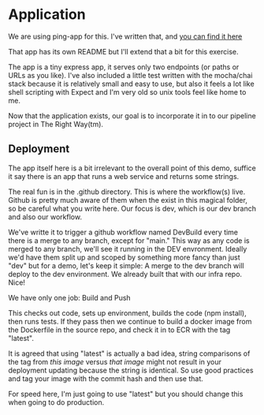 # Application

We are using ping-app for this. I've written that, and [you can find it here](https://github.com/somelinuxguy/ping-app)

That app has its own README but I'll extend that a bit for this exercise.

The app is a tiny express app, it serves only two endpoints (or paths or URLs as you like). I've also included a little test written with the mocha/chai stack because it is relatively small and easy to use, but also it feels a lot like shell scripting with Expect and I'm very old so unix tools feel like home to me.

Now that the application exists, our goal is to incorporate it in to our pipeline project in The Right Way(tm).

## Deployment

The app itself here is a bit irrelevant to the overall point of this demo, suffice it say there is an app that runs a web service and returns some strings.

The real fun is in the .github directory. This is where the workflow(s) live. Github is pretty much aware of them when the exist in this magical folder, so be careful what you write here. Our focus is dev, which is our dev branch and also our workflow.

We've writte it to trigger a github workflow named DevBuild every time there is a merge to any branch, except for "main." This way as any code is merged to any branch, we'll see it running in the DEV envronment. Ideally we'd have them split up and scoped by something more fancy than just "dev" but for a demo, let's keep it simple: A merge to the dev branch will deploy to the dev environment. We already built that with our infra repo. Nice!

We have only one job: Build and Push

This checks out code, sets up environment, builds the code (npm install), then runs tests. If they pass then we continue to build a docker image from the Dockerfile in the source repo, and check it in to ECR with the tag "latest".

It is agreed that using "latest" is actually a bad idea, string comparisons of the tag from *this image* versus *that image* might not result in your deployment updating because the string is identical. So use good practices and tag your image with the commit hash and then use that.

For speed here, I'm just going to use "latest" but you should change this when going to do production.
